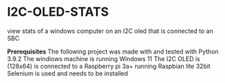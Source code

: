 # I2C-OLED-STATS
view stats of a windows computer on an I2C oled that is connected to an SBC



**Prerequisites**
The following project was made with and tested with Python 3.9.2
The windiows machine is running Windows 11
The I2C OLED is (128x64) is connected to a Raspberry pi 3a+ running Raspbian lite 32bit
Selenium is used and needs to be installed
